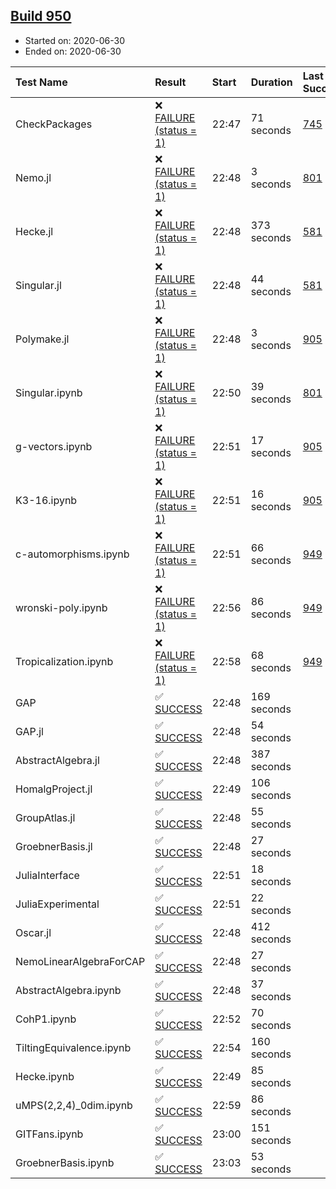 ## [Build 950](https://oscarci.mathematik.uni-kl.de/job/oscar-julia-1.4/950/)

* Started on: 2020-06-30
* Ended on: 2020-06-30

| Test Name    | Result | Start | Duration | Last Success | First Failure |
|:-------------|:-------|:------|:---------|:-------------|:--------------|
| CheckPackages | ❌ [FAILURE (status = 1)](https://oscarci.mathematik.uni-kl.de/job/oscar-julia-1.4/950/artifact/logs/build-950/CheckPackages.log) | 22:47 | 71 seconds | [745](https://oscarci.mathematik.uni-kl.de/job/oscar-julia-1.4/745/) | [746](https://oscarci.mathematik.uni-kl.de/job/oscar-julia-1.4/746/) |
| Nemo.jl | ❌ [FAILURE (status = 1)](https://oscarci.mathematik.uni-kl.de/job/oscar-julia-1.4/950/artifact/logs/build-950/Nemo.jl.log) | 22:48 | 3 seconds | [801](https://oscarci.mathematik.uni-kl.de/job/oscar-julia-1.4/801/) | [802](https://oscarci.mathematik.uni-kl.de/job/oscar-julia-1.4/802/) |
| Hecke.jl | ❌ [FAILURE (status = 1)](https://oscarci.mathematik.uni-kl.de/job/oscar-julia-1.4/950/artifact/logs/build-950/Hecke.jl.log) | 22:48 | 373 seconds | [581](https://oscarci.mathematik.uni-kl.de/job/oscar-julia-1.4/581/) | [582](https://oscarci.mathematik.uni-kl.de/job/oscar-julia-1.4/582/) |
| Singular.jl | ❌ [FAILURE (status = 1)](https://oscarci.mathematik.uni-kl.de/job/oscar-julia-1.4/950/artifact/logs/build-950/Singular.jl.log) | 22:48 | 44 seconds | [581](https://oscarci.mathematik.uni-kl.de/job/oscar-julia-1.4/581/) | [582](https://oscarci.mathematik.uni-kl.de/job/oscar-julia-1.4/582/) |
| Polymake.jl | ❌ [FAILURE (status = 1)](https://oscarci.mathematik.uni-kl.de/job/oscar-julia-1.4/950/artifact/logs/build-950/Polymake.jl.log) | 22:48 | 3 seconds | [905](https://oscarci.mathematik.uni-kl.de/job/oscar-julia-1.4/905/) | [907](https://oscarci.mathematik.uni-kl.de/job/oscar-julia-1.4/907/) |
| Singular.ipynb | ❌ [FAILURE (status = 1)](https://oscarci.mathematik.uni-kl.de/job/oscar-julia-1.4/950/artifact/logs/build-950/Singular.ipynb.log) | 22:50 | 39 seconds | [801](https://oscarci.mathematik.uni-kl.de/job/oscar-julia-1.4/801/) | [802](https://oscarci.mathematik.uni-kl.de/job/oscar-julia-1.4/802/) |
| g-vectors.ipynb | ❌ [FAILURE (status = 1)](https://oscarci.mathematik.uni-kl.de/job/oscar-julia-1.4/950/artifact/logs/build-950/g-vectors.ipynb.log) | 22:51 | 17 seconds | [905](https://oscarci.mathematik.uni-kl.de/job/oscar-julia-1.4/905/) | [907](https://oscarci.mathematik.uni-kl.de/job/oscar-julia-1.4/907/) |
| K3-16.ipynb | ❌ [FAILURE (status = 1)](https://oscarci.mathematik.uni-kl.de/job/oscar-julia-1.4/950/artifact/logs/build-950/K3-16.ipynb.log) | 22:51 | 16 seconds | [905](https://oscarci.mathematik.uni-kl.de/job/oscar-julia-1.4/905/) | [907](https://oscarci.mathematik.uni-kl.de/job/oscar-julia-1.4/907/) |
| c-automorphisms.ipynb | ❌ [FAILURE (status = 1)](https://oscarci.mathematik.uni-kl.de/job/oscar-julia-1.4/950/artifact/logs/build-950/c-automorphisms.ipynb.log) | 22:51 | 66 seconds | [949](https://oscarci.mathematik.uni-kl.de/job/oscar-julia-1.4/949/) | [950](https://oscarci.mathematik.uni-kl.de/job/oscar-julia-1.4/950/) |
| wronski-poly.ipynb | ❌ [FAILURE (status = 1)](https://oscarci.mathematik.uni-kl.de/job/oscar-julia-1.4/950/artifact/logs/build-950/wronski-poly.ipynb.log) | 22:56 | 86 seconds | [949](https://oscarci.mathematik.uni-kl.de/job/oscar-julia-1.4/949/) | [950](https://oscarci.mathematik.uni-kl.de/job/oscar-julia-1.4/950/) |
| Tropicalization.ipynb | ❌ [FAILURE (status = 1)](https://oscarci.mathematik.uni-kl.de/job/oscar-julia-1.4/950/artifact/logs/build-950/Tropicalization.ipynb.log) | 22:58 | 68 seconds | [949](https://oscarci.mathematik.uni-kl.de/job/oscar-julia-1.4/949/) | [950](https://oscarci.mathematik.uni-kl.de/job/oscar-julia-1.4/950/) |
| GAP | ✅ [SUCCESS](https://oscarci.mathematik.uni-kl.de/job/oscar-julia-1.4/950/artifact/logs/build-950/GAP.log) | 22:48 | 169 seconds |  |  |
| GAP.jl | ✅ [SUCCESS](https://oscarci.mathematik.uni-kl.de/job/oscar-julia-1.4/950/artifact/logs/build-950/GAP.jl.log) | 22:48 | 54 seconds |  |  |
| AbstractAlgebra.jl | ✅ [SUCCESS](https://oscarci.mathematik.uni-kl.de/job/oscar-julia-1.4/950/artifact/logs/build-950/AbstractAlgebra.jl.log) | 22:48 | 387 seconds |  |  |
| HomalgProject.jl | ✅ [SUCCESS](https://oscarci.mathematik.uni-kl.de/job/oscar-julia-1.4/950/artifact/logs/build-950/HomalgProject.jl.log) | 22:49 | 106 seconds |  |  |
| GroupAtlas.jl | ✅ [SUCCESS](https://oscarci.mathematik.uni-kl.de/job/oscar-julia-1.4/950/artifact/logs/build-950/GroupAtlas.jl.log) | 22:48 | 55 seconds |  |  |
| GroebnerBasis.jl | ✅ [SUCCESS](https://oscarci.mathematik.uni-kl.de/job/oscar-julia-1.4/950/artifact/logs/build-950/GroebnerBasis.jl.log) | 22:48 | 27 seconds |  |  |
| JuliaInterface | ✅ [SUCCESS](https://oscarci.mathematik.uni-kl.de/job/oscar-julia-1.4/950/artifact/logs/build-950/JuliaInterface.log) | 22:51 | 18 seconds |  |  |
| JuliaExperimental | ✅ [SUCCESS](https://oscarci.mathematik.uni-kl.de/job/oscar-julia-1.4/950/artifact/logs/build-950/JuliaExperimental.log) | 22:51 | 22 seconds |  |  |
| Oscar.jl | ✅ [SUCCESS](https://oscarci.mathematik.uni-kl.de/job/oscar-julia-1.4/950/artifact/logs/build-950/Oscar.jl.log) | 22:48 | 412 seconds |  |  |
| NemoLinearAlgebraForCAP | ✅ [SUCCESS](https://oscarci.mathematik.uni-kl.de/job/oscar-julia-1.4/950/artifact/logs/build-950/NemoLinearAlgebraForCAP.log) | 22:48 | 27 seconds |  |  |
| AbstractAlgebra.ipynb | ✅ [SUCCESS](https://oscarci.mathematik.uni-kl.de/job/oscar-julia-1.4/950/artifact/logs/build-950/AbstractAlgebra.ipynb.log) | 22:48 | 37 seconds |  |  |
| CohP1.ipynb | ✅ [SUCCESS](https://oscarci.mathematik.uni-kl.de/job/oscar-julia-1.4/950/artifact/logs/build-950/CohP1.ipynb.log) | 22:52 | 70 seconds |  |  |
| TiltingEquivalence.ipynb | ✅ [SUCCESS](https://oscarci.mathematik.uni-kl.de/job/oscar-julia-1.4/950/artifact/logs/build-950/TiltingEquivalence.ipynb.log) | 22:54 | 160 seconds |  |  |
| Hecke.ipynb | ✅ [SUCCESS](https://oscarci.mathematik.uni-kl.de/job/oscar-julia-1.4/950/artifact/logs/build-950/Hecke.ipynb.log) | 22:49 | 85 seconds |  |  |
| uMPS(2,2,4)_0dim.ipynb | ✅ [SUCCESS](https://oscarci.mathematik.uni-kl.de/job/oscar-julia-1.4/950/artifact/logs/build-950/uMPS-2-2-4-_0dim.ipynb.log) | 22:59 | 86 seconds |  |  |
| GITFans.ipynb | ✅ [SUCCESS](https://oscarci.mathematik.uni-kl.de/job/oscar-julia-1.4/950/artifact/logs/build-950/GITFans.ipynb.log) | 23:00 | 151 seconds |  |  |
| GroebnerBasis.ipynb | ✅ [SUCCESS](https://oscarci.mathematik.uni-kl.de/job/oscar-julia-1.4/950/artifact/logs/build-950/GroebnerBasis.ipynb.log) | 23:03 | 53 seconds |  |  |

